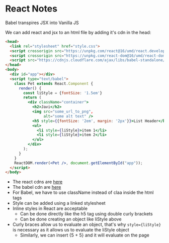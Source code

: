 # React Notes

Babel transpires JSX into Vanilla JS

We can add react and jsx to an html file by adding it's cdn in the head:

```html
<head>
  <link rel="stylesheet" href="style.css">
  <script crossorigin src="https://unpkg.com/react@16/umd/react.development.js"></script>
  <script crossorigin src="https://unpkg.com/react-dom@16/umd/react-dom.development.js"></script>
  <script src="https://cdnjs.cloudflare.com/ajax/libs/babel-standalone/6.26.0/babel.js"></script>
</head>
<body>
  <div id="app"></div>
  <script type="text/babel">
    class Pet extends React.Component {
      render() {
        const liStyle = {fontSize: '1.5em'}
        return (
          <div className="container">
            <h2>Javi</h2>
            <img src="some_url_to_png",
                 alt="some alt text" />
            <h5 style={{fontSize: '2em', margin: '2px'}}>List Header</h5>
            <ul>
              <li style={liStyle}>item 1</li>
              <li style={liStyle}>item 2</li>
            </ul>
          </div>
        );
      }
    }
    ReactDOM.render(<Pet />, document.getElementById("app"));
  </script>
</body>
```

* The react cdns are [here](https://reactjs.org/docs/cdn-links.html)
* The babel cdn are [here](https://cdnjs.com/libraries/babel-standalone)
* For Babel, we have to use className instead of claa inside the html tags
* Style can be added using a linked stylesheet
* Inline styles in React are acceptable
  * Can be done directly like the h5 tag using double curly brackets
  * Can be done creating an object like liStyle above
* Curly braces allow us to evaluate an object, that's why `style={liStyle}` is necessary as it allows us to evaluate the liStyle object
  * Similarly, we can insert {5 + 5} and it will evaluate on the page
